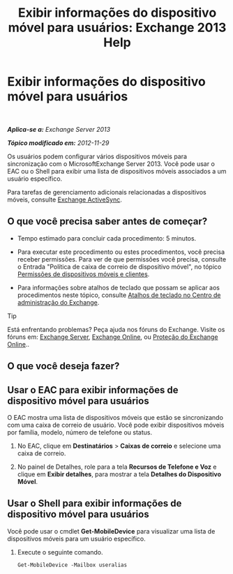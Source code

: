 ﻿---
title: 'Exibir informações do dispositivo móvel para usuários: Exchange 2013 Help'
TOCTitle: Exibir informações do dispositivo móvel para usuários
ms:assetid: 4fd263c0-ad61-416c-bd68-339bf66605cf
ms:mtpsurl: https://technet.microsoft.com/pt-br/library/Aa997974(v=EXCHG.150)
ms:contentKeyID: 50485571
ms.date: 05/22/2018
mtps_version: v=EXCHG.150
ms.translationtype: MT
---

# Exibir informações do dispositivo móvel para usuários

 

_**Aplica-se a:** Exchange Server 2013_

_**Tópico modificado em:** 2012-11-29_

Os usuários podem configurar vários dispositivos móveis para sincronização com o MicrosoftExchange Server 2013. Você pode usar o EAC ou o Shell para exibir uma lista de dispositivos móveis associados a um usuário específico.

Para tarefas de gerenciamento adicionais relacionadas a dispositivos móveis, consulte [Exchange ActiveSync](exchange-activesync-exchange-2013-help.md).

## O que você precisa saber antes de começar?

  - Tempo estimado para concluir cada procedimento: 5 minutos.

  - Para executar este procedimento ou estes procedimentos, você precisa receber permissões. Para ver de que permissões você precisa, consulte o Entrada "Política de caixa de correio de dispositivo móvel", no tópico [Permissões de dispositivos móveis e clientes](clients-and-mobile-devices-permissions-exchange-2013-help.md).

  - Para informações sobre atalhos de teclado que possam se aplicar aos procedimentos neste tópico, consulte [Atalhos de teclado no Centro de administração do Exchange](keyboard-shortcuts-in-the-exchange-admin-center-exchange-online-protection-help.md).


> [!TIP]
> Está enfrentando problemas? Peça ajuda nos fóruns do Exchange. Visite os fóruns em: <A href="https://go.microsoft.com/fwlink/p/?linkid=60612">Exchange Server</A>, <A href="https://go.microsoft.com/fwlink/p/?linkid=267542">Exchange Online</A>, ou <A href="https://go.microsoft.com/fwlink/p/?linkid=285351">Proteção do Exchange Online</A>..



## O que você deseja fazer?

## Usar o EAC para exibir informações de dispositivo móvel para usuários

O EAC mostra uma lista de dispositivos móveis que estão se sincronizando com uma caixa de correio de usuário. Você pode exibir dispositivos móveis por família, modelo, número de telefone ou status.

1.  No EAC, clique em **Destinatários** \> **Caixas de correio** e selecione uma caixa de correio.

2.  No painel de Detalhes, role para a tela **Recursos de Telefone e Voz** e clique em **Exibir detalhes**, para mostrar a tela **Detalhes do Dispositivo Móvel**.

## Usar o Shell para exibir informações de dispositivo móvel para usuários

Você pode usar o cmdlet **Get-MobileDevice** para visualizar uma lista de dispositivos móveis para um usuário específico.

1.  Execute o seguinte comando.
    
        Get-MobileDevice -Mailbox useralias

